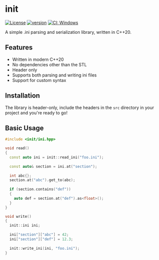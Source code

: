 # init

[![License](https://img.shields.io/badge/license-MIT-blue.svg)](https://opensource.org/licenses/MIT)
[![version](https://img.shields.io/github/v/release/albin-johansson/centurion)](https://github.com/albin-johansson/centurion/releases)
[![CI: Windows](https://github.com/albin-johansson/init/actions/workflows/windows.yml/badge.svg?branch=dev)](https://github.com/albin-johansson/init/actions/workflows/windows.yml)

A simple .ini parsing and serialization library, written in C++20.

## Features

* Written in modern C++20
* No dependencies other than the STL
* Header only
* Supports both parsing and writing ini files
* Support for custom syntax

## Installation

The library is header-only, include the headers in the `src` directory in your project and you're ready to go!

## Basic Usage

```C++
#include <init/ini.hpp>

void read()
{
  const auto ini = init::read_ini("foo.ini");  
  
  const auto& section = ini.at("section");
  
  int abc{};
  section.at("abc").get_to(abc);
  
  if (section.contains("def"))
  {
    auto def = section.at("def").as<float>();
  }
}

void write()
{
  init::ini ini;
  
  ini["section"]["abc"] = 42;
  ini["section"]["def"] = 12.3;
  
  init::write_ini(ini, "foo.ini");
}
```
